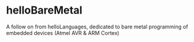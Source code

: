 # helloBareMetal
A follow on from helloLanguages, dedicated to bare metal programming of embedded devices (Atmel AVR &amp; ARM Cortex)

